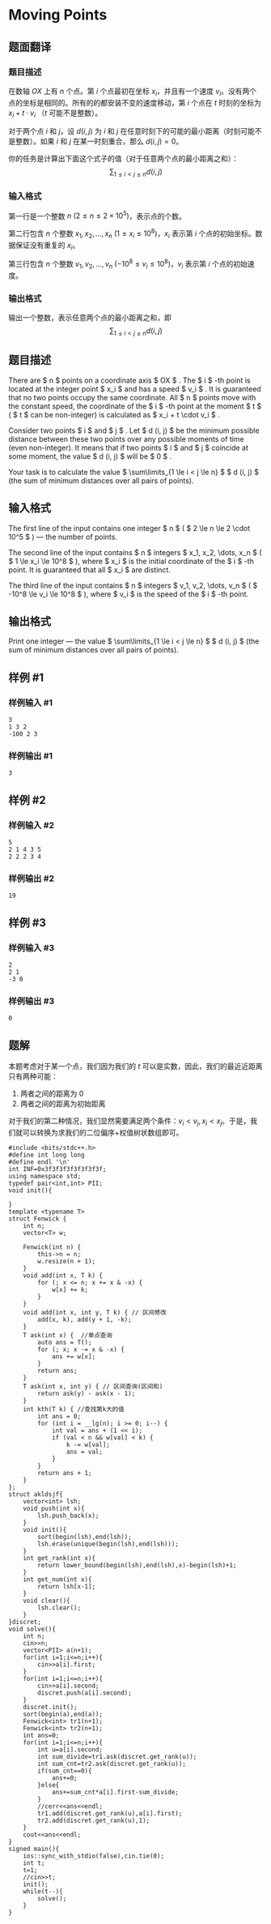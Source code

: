 # Moving Points

## 题面翻译

### 题目描述

在数轴 $OX$ 上有 $n$ 个点。第 $i$ 个点最初在坐标 $x_i$，并且有一个速度 $v_i$。没有两个点的坐标是相同的。所有的的都安装不变的速度移动，第 $i$ 个点在 $t$ 时刻的坐标为 $x_i + t \cdot v_i$ （$t$ 可能不是整数）。

对于两个点 $i$ 和 $j$，设 $d(i,j)$ 为 $i$ 和 $j$ 在任意时刻下的可能的最小距离（时刻可能不是整数）。如果 $i$ 和 $j$ 在某一时刻重合，那么 $d(i,j)=0$。

你的任务是计算出下面这个式子的值（对于任意两个点的最小距离之和）：
$$
\sum_{1\leq i < j \leq n}d(i,j)
$$

### 输入格式

第一行是一个整数 $n\ (2\leq n \leq 2\times 10^5)$，表示点的个数。

第二行包含 $n$ 个整数 $x_1,x_2,\dots,x_n\ (1\leq x_i \leq 10^8)$，$x_i$ 表示第 $i$ 个点的初始坐标。数据保证没有重复的 $x_i$。

第三行包含 $n$ 个整数 $v_1,v_2,\dots,v_n\ (-10^8 \leq v_i \leq 10^8)$，$v_i$ 表示第 $i$ 个点的初始速度。

### 输出格式

输出一个整数，表示任意两个点的最小距离之和，即
$$
\sum_{1\leq i < j \leq n}d(i,j)
$$

## 题目描述

There are $ n $ points on a coordinate axis $ OX $ . The $ i $ -th point is located at the integer point $ x_i $ and has a speed $ v_i $ . It is guaranteed that no two points occupy the same coordinate. All $ n $ points move with the constant speed, the coordinate of the $ i $ -th point at the moment $ t $ ( $ t $ can be non-integer) is calculated as $ x_i + t \cdot v_i $ .

Consider two points $ i $ and $ j $ . Let $ d (i, j) $ be the minimum possible distance between these two points over any possible moments of time (even non-integer). It means that if two points $ i $ and $ j $ coincide at some moment, the value $ d (i, j) $ will be $ 0 $ .

Your task is to calculate the value $ \sum\limits_{1 \le i < j \le n} $ $ d (i, j) $ (the sum of minimum distances over all pairs of points).

## 输入格式

The first line of the input contains one integer $ n $ ( $ 2 \le n \le 2 \cdot 10^5 $ ) — the number of points.

The second line of the input contains $ n $ integers $ x_1, x_2, \dots, x_n $ ( $ 1 \le x_i \le 10^8 $ ), where $ x_i $ is the initial coordinate of the $ i $ -th point. It is guaranteed that all $ x_i $ are distinct.

The third line of the input contains $ n $ integers $ v_1, v_2, \dots, v_n $ ( $ -10^8 \le v_i \le 10^8 $ ), where $ v_i $ is the speed of the $ i $ -th point.

## 输出格式

Print one integer — the value $ \sum\limits_{1 \le i < j \le n} $ $ d (i, j) $ (the sum of minimum distances over all pairs of points).

## 样例 #1

### 样例输入 #1

```
3
1 3 2
-100 2 3
```

### 样例输出 #1

```
3
```

## 样例 #2

### 样例输入 #2

```
5
2 1 4 3 5
2 2 2 3 4
```

### 样例输出 #2

```
19
```

## 样例 #3

### 样例输入 #3

```
2
2 1
-3 0
```

### 样例输出 #3

```
0
```

## 题解
本题考虑对于某一个点，我们因为我们的 $t$ 可以是实数，因此，我们的最近近距离只有两种可能：
1. 两者之间的距离为 0
2. 两者之间的距离为初始距离

对于我们的第二种情况，我们显然需要满足两个条件：$v_{i}<v_{j},x_{i}<x_{j}$。于是，我们就可以转换为求我们的二位偏序+权值树状数组即可。

```
#include <bits/stdc++.h>
#define int long long
#define endl '\n'
int INF=0x3f3f3f3f3f3f3f3f;
using namespace std;
typedef pair<int,int> PII;
void init(){
    
}
template <typename T>
struct Fenwick {
    int n;
    vector<T> w;

    Fenwick(int n) {
        this->n = n;
        w.resize(n + 1);
    }
    void add(int x, T k) {
        for (; x <= n; x += x & -x) {
            w[x] += k;
        }
    }
    void add(int x, int y, T k) { // 区间修改
        add(x, k), add(y + 1, -k);
    }
    T ask(int x) {  //单点查询
        auto ans = T();
        for (; x; x -= x & -x) {
            ans += w[x];
        }
        return ans;
    }
    T ask(int x, int y) { // 区间查询(区间和)
        return ask(y) - ask(x - 1);
    }
    int kth(T k) { //查找第k大的值
        int ans = 0;
        for (int i = __lg(n); i >= 0; i--) {
            int val = ans + (1 << i);
            if (val < n && w[val] < k) {
                k -= w[val];
                ans = val;
            }
        }
        return ans + 1;
    }
};
struct akldsjf{
    vector<int> lsh;
    void push(int x){
        lsh.push_back(x);
    }
    void init(){
        sort(begin(lsh),end(lsh));
        lsh.erase(unique(begin(lsh),end(lsh)));
    }
    int get_rank(int x){
        return lower_bound(begin(lsh),end(lsh),x)-begin(lsh)+1;
    }
    int get_num(int x){
        return lsh[x-1];
    }
    void clear(){
        lsh.clear();
    }
}discret;
void solve(){
    int n;
    cin>>n;
    vector<PII> a(n+1);
    for(int i=1;i<=n;i++){
        cin>>a[i].first;
    } 
    for(int i=1;i<=n;i++){
        cin>>a[i].second;
        discret.push(a[i].second);
    }
    discret.init();  
    sort(begin(a),end(a));
    Fenwick<int> tr1(n+1);
    Fenwick<int> tr2(n+1);
    int ans=0;
    for(int i=1;i<=n;i++){
        int u=a[i].second;
        int sum_divide=tr1.ask(discret.get_rank(u));
        int sum_cnt=tr2.ask(discret.get_rank(u));
        if(sum_cnt==0){
            ans+=0;
        }else{
            ans+=sum_cnt*a[i].first-sum_divide;
        }
        //cerr<<ans<<endl;
        tr1.add(discret.get_rank(u),a[i].first);
        tr2.add(discret.get_rank(u),1);
    }
    cout<<ans<<endl;
}
signed main(){
    ios::sync_with_stdio(false),cin.tie(0);
    int t;
    t=1;
    //cin>>t;
    init();
    while(t--){
        solve();
    }
}
```